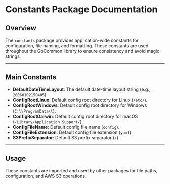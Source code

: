 # Constants Package Documentation

## Overview

The `constants` package provides application-wide constants for configuration, file naming, and formatting. These constants are used throughout the GoCommon library to ensure consistency and avoid magic strings.

---

## Main Constants

- **DefaultDateTimeLayout**: The default date-time layout string (e.g., `20060102150405`).
- **ConfigRootLinux**: Default config root directory for Linux (`/etc/`).
- **ConfigRootWindows**: Default config root directory for Windows (`C:\\ProgramData\\`).
- **ConfigRootDarwin**: Default config root directory for macOS (`/Library/Application Support/`).
- **ConfigFileName**: Default config file name (`config`).
- **ConfigFileExtension**: Default config file extension (`yaml`).
- **S3PrefixSeparator**: Default S3 prefix separator (`/`).

---

## Usage

These constants are imported and used by other packages for file paths, configuration, and AWS S3 operations.
